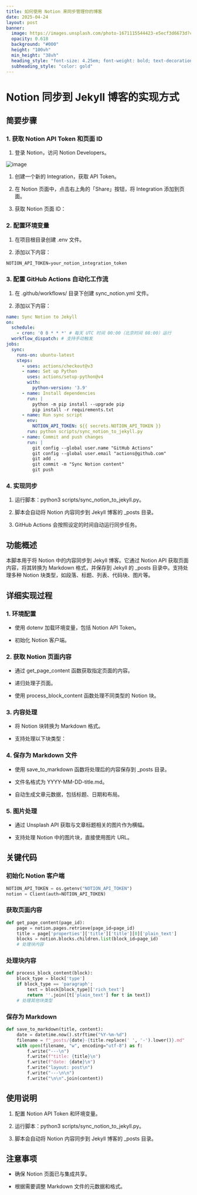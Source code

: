 ```yaml
---
title: 如何使用 Notion 来同步管理你的博客
date: 2025-04-24
layout: post
banner:
  image: https://images.unsplash.com/photo-1671115544423-e5ecf3d6673d?crop=entropy&cs=tinysrgb&fit=max&fm=jpg&ixid=M3w2OTIwMzJ8MHwxfHJhbmRvbXx8fHx8fHx8fDE3NDU1MjYxODV8&ixlib=rb-4.0.3&q=80&w=1080
  opacity: 0.618
  background: "#000"
  height: "100vh"
  min_height: "38vh"
  heading_style: "font-size: 4.25em; font-weight: bold; text-decoration: underline"
  subheading_style: "color: gold"
---
```


# Notion 同步到 Jekyll 博客的实现方式

## 简要步骤

### 1. 获取 Notion API Token 和页面 ID

1. 登录 Notion，访问 Notion Developers。

![image](https://prod-files-secure.s3.us-west-2.amazonaws.com/a7a0cc5a-89b9-4cda-8686-1fba0ca52f40/d19c1afe-dea5-4312-9333-786b0ba83054/image.png?X-Amz-Algorithm=AWS4-HMAC-SHA256&X-Amz-Content-Sha256=UNSIGNED-PAYLOAD&X-Amz-Credential=ASIAZI2LB466TPO6XMT7%2F20250424%2Fus-west-2%2Fs3%2Faws4_request&X-Amz-Date=20250424T202304Z&X-Amz-Expires=3600&X-Amz-Security-Token=IQoJb3JpZ2luX2VjEIT%2F%2F%2F%2F%2F%2F%2F%2F%2F%2FwEaCXVzLXdlc3QtMiJIMEYCIQDSf6KPnD4CjJm7AfIGIOmqE3xIbdEN%2F%2FBWdVIoYZudswIhAPP1hbDkwmk5QnKcAs9IVSwmAtIR%2B2miiy0TU8BU0i%2BXKv8DCB0QABoMNjM3NDIzMTgzODA1IgyKmSJ4dCmzwNrLwJkq3AO%2BCEp3RgMkQRFnRKVxl6HAfkUrOCNXJnkOT5umicH44vU57srXFlAPg1stCaqjZsAqI450lEWYlQbh7ttLeo20p25WOKXOVrYcp3zkQamRysn%2FON%2FPhHrJpna9VjC%2FZ06jnR%2F7zXN5cyCqGB9XlxfoS71xCSfBp12l0yPU8PurGHPCOJLU7DfCEN0Dj%2B334pqBsr9vGiZCB356gAuzebn0XhYwkhWoWq2W1HCukx99DWGr0ZkYCChG804eCnmHYqcxdXpx7uykcSudTQzY9gjVMGEVlTbynRu4zTVaFhoJruPtEm62vfKex6YOmw3X9u0J%2FFD2NZQdhbJm6Y6BDDSoUzU87%2FycORGfKtWjpbJzW08FBd7L6wM7vU6MerDvbcaBENd3kTtpRKOThty9Qb4%2FncKqhz6tjX4kZXmA%2BUrvoG9gzW2BruftzICNv81RHcfFeVOX7YiLRLI5BuY2g7954Kx%2FmYLS1YblSs9dzkvRAmSMsJa4VFNwZ7pzW%2Bm2Dzbb8w%2B3ibtN%2BgLh%2BfGNJVQzBlATnlVksFrO1ezWa7nIhnufMRD%2FyvZ5K1wpJBCpH7sShzxdieexf2IQdoGnx3duJFjDnntnRTMeHqSWNYySZ55OnDtynXSv0pzEnzC7pKrABjqkAT5GWvvIanZE5nXBKj0vUHNKIjr8%2FGUsflWAK81xH0ngi3XJcfdPJfvwDJPDXFDRDFNa%2B07LYfIcM3aRqZS9NmN11EYhd1bwxuoCaC4P4lOTPLzfoh%2BtiCYd49hmxFLV%2FJdIwGdUANGHM8PMJYZIkpRu7W0jQzDyWok2riqRipqXJS4eqWNeDKXUR1q%2BPQJWQVLWUMmvjIlRODyvm39OGfDQZ9ns&X-Amz-Signature=5e623bef8ef46bf36a5c8f31148fa64df071f5c4a04474a5ea1c30701a53a42e&X-Amz-SignedHeaders=host&x-id=GetObject)

1. 创建一个新的 Integration，获取 API Token。

1. 在 Notion 页面中，点击右上角的「Share」按钮，将 Integration 添加到页面。

1. 获取 Notion 页面 ID：


### 2. 配置环境变量

1. 在项目根目录创建 .env 文件。

1. 添加以下内容：

```javascript
NOTION_API_TOKEN=your_notion_integration_token
```

### 3. 配置 GitHub Actions 自动化工作流

1. 在 .github/workflows/ 目录下创建 sync_notion.yml 文件。

1. 添加以下内容：

```yaml
name: Sync Notion to Jekyll
on:
  schedule:
    - cron: '0 0 * * *' # 每天 UTC 时间 00:00（北京时间 08:00）运行
  workflow_dispatch: # 支持手动触发
jobs:
  sync:
    runs-on: ubuntu-latest
    steps:
      - uses: actions/checkout@v3
      - name: Set up Python
        uses: actions/setup-python@v4
        with:
          python-version: '3.9'
      - name: Install dependencies
        run: |
          python -m pip install --upgrade pip
          pip install -r requirements.txt
      - name: Run sync script
        env:
          NOTION_API_TOKEN: ${{ secrets.NOTION_API_TOKEN }}
        run: python scripts/sync_notion_to_jekyll.py
      - name: Commit and push changes
        run: |
          git config --global user.name "GitHub Actions"
          git config --global user.email "actions@github.com"
          git add .
          git commit -m "Sync Notion content"
          git push
```

### 4. 实现同步

1. 运行脚本：python3 scripts/sync_notion_to_jekyll.py。

1. 脚本会自动将 Notion 内容同步到 Jekyll 博客的 _posts 目录。

1. GitHub Actions 会按照设定的时间自动运行同步任务。

## 功能概述

本脚本用于将 Notion 中的内容同步到 Jekyll 博客。它通过 Notion API 获取页面内容，将其转换为 Markdown 格式，并保存到 Jekyll 的 _posts 目录中。支持处理多种 Notion 块类型，如段落、标题、列表、代码块、图片等。

## 详细实现过程

### 1. 环境配置

- 使用 dotenv 加载环境变量，包括 Notion API Token。

- 初始化 Notion 客户端。

### 2. 获取 Notion 页面内容

- 通过 get_page_content 函数获取指定页面的内容。

- 递归处理子页面。

- 使用 process_block_content 函数处理不同类型的 Notion 块。

### 3. 内容处理

- 将 Notion 块转换为 Markdown 格式。

- 支持处理以下块类型：


### 4. 保存为 Markdown 文件

- 使用 save_to_markdown 函数将处理后的内容保存到 _posts 目录。

- 文件名格式为 YYYY-MM-DD-title.md。

- 自动生成文章元数据，包括标题、日期和布局。

### 5. 图片处理

- 通过 Unsplash API 获取与文章标题相关的图片作为横幅。

- 支持处理 Notion 中的图片块，直接使用图片 URL。

## 关键代码

### 初始化 Notion 客户端

```python
NOTION_API_TOKEN = os.getenv("NOTION_API_TOKEN")
notion = Client(auth=NOTION_API_TOKEN)
```

### 获取页面内容

```python
def get_page_content(page_id):
    page = notion.pages.retrieve(page_id=page_id)
    title = page['properties']['title']['title'][0]['plain_text']
    blocks = notion.blocks.children.list(block_id=page_id)
    # 处理块内容
```

### 处理块内容

```python
def process_block_content(block):
    block_type = block['type']
    if block_type == 'paragraph':
        text = block[block_type]['rich_text']
        return ''.join([t['plain_text'] for t in text])
    # 处理其他块类型
```

### 保存为 Markdown

```python
def save_to_markdown(title, content):
    date = datetime.now().strftime("%Y-%m-%d")
    filename = f"_posts/{date}-{title.replace(' ', '-').lower()}.md"
    with open(filename, "w", encoding="utf-8") as f:
        f.write("---\n")
        f.write(f"title: {title}\n")
        f.write(f"date: {date}\n")
        f.write("layout: post\n")
        f.write("---\n\n")
        f.write("\n\n".join(content))
```

## 使用说明

1. 配置 Notion API Token 和环境变量。

1. 运行脚本：python3 scripts/sync_notion_to_jekyll.py。

1. 脚本会自动将 Notion 内容同步到 Jekyll 博客的 _posts 目录。

## 注意事项

- 确保 Notion 页面已与集成共享。

- 根据需要调整 Markdown 文件的元数据和格式。